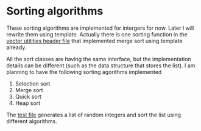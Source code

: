 Sorting algorithms
===============================================================================

These sorting algorithms are implemented for intergers for now. Later I will
rewrite them using template. Actually there is one sorting function in the
[vector utilities header file][my_vector_utilities] that implemented merge sort
using template already.

All the sort classes are having the same interface, but the implementation 
details can be different (such as the data structure that stores the list). I
am planning to have the following sorting agorithms implemented

1. Selection sort
2. Merge sort
3. Quick sort
4. Heap sort

The [test file][test_sort] generates a list of random integers and sort the list
using different algorithms.

[my_vector_utilities]: lib/my_vector_utilities.h
[test_sort]: test/test_sort.cpp